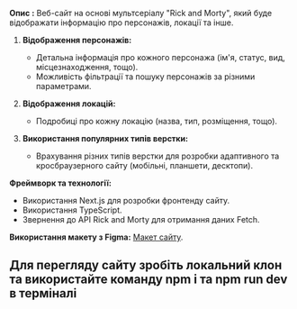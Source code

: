 **Опис :** Веб-сайт на основі мультсеріалу "Rick and Morty", який буде відображати інформацію про персонажів, локації та інше.

1. **Відображення персонажів:**   
   - Детальна інформація про кожного персонажа (ім'я, статус, вид, місцезнаходження, тощо).
   - Можливість фільтрації та пошуку персонажів за різними параметрами.

2. **Відображення локацій:**   
   - Подробиці про кожну локацію (назва, тип, розміщення, тощо).

3. **Використання популярних типів верстки:**
   - Врахування різних типів верстки для розробки адаптивного та кросбраузерного сайту (мобільні, планшети, десктопи).


 **Фреймворк та технології:**
   - Використання Next.js для розробки фронтенду сайту.
   - Використання TypeScript.
   - Звернення до API Rick and Morty для отримання даних Fetch.

 **Використання макету з Figma:**
 [Макет сайту](https://www.figma.com/file/FnGN0Fq3avUQ75FZ4hlTvO/Rick-and-Morty-(web-responsive)-(Community)?type=design&node-id=97-460&mode=design&t=cZonffAl9ATVb3Kc-0).


 ## Для перегляду сайту зробіть локальний клон та використайте команду npm i та  npm run dev  в терміналі
   


